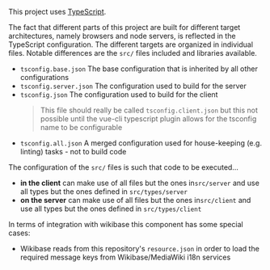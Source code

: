 This project uses [TypeScript](https://en.wikipedia.org/wiki/TypeScript).

The fact that different parts of this project are built for different target architectures, namely browsers and node servers, is reflected in the TypeScript configuration. The different targets are organized in individual files. Notable differences are the `src/` files included and libraries available.

* `tsconfig.base.json` The base configuration that is inherited by all other configurations
* `tsconfig.server.json` The configuration used to build for the server
* `tsconfig.json` The configuration used to build for the client
    > This file should really be called `tsconfig.client.json` but this not possible until the vue-cli typescript plugin allows for the tsconfig name to be configurable
* `tsconfig.all.json` A merged configuration used for house-keeping (e.g. linting) tasks - not to build code

The configuration of the `src/` files is such that code to be executed…
* **in the client** can make use of all files but the ones in`src/server` and use all types but the ones defined in `src/types/server`
* **on the server** can make use of all files but the ones in`src/client` and use all types but the ones defined in `src/types/client`

In terms of integration with wikibase this component has some special cases:
* Wikibase reads from this repository's `resource.json` in order to load the required message keys from Wikibase/MediaWiki i18n services
